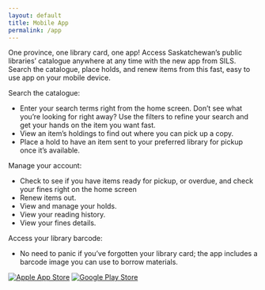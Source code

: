 ```yaml
---
layout: default
title: Mobile App
permalink: /app
---
```


One province, one library card, one app! Access Saskatchewan’s public libraries’ catalogue anywhere at any time with the new app from SILS. Search the catalogue, place holds, and renew items from this fast, easy to use app on your mobile device.

Search the catalogue:

- Enter your search terms right from the home screen. Don’t see what you’re looking for right away? Use the filters to refine your search and get your hands on the item you want fast.
- View an item’s holdings to find out where you can pick up a copy.
- Place a hold to have an item sent to your preferred library for pickup once it’s available.

Manage your account:

- Check to see if you have items ready for pickup, or overdue, and check your fines right on the home screen
- Renew items out.
- View and manage your holds.
- View your reading history.
- View your fines details.

Access your library barcode:

- No need to panic if you’ve forgotten your library card; the app includes a barcode image you can use to borrow materials.

[![Apple App Store](image "Get it on the Apple App Store")](https://itunes.apple.com/ca/app/sils/id1295204397?mt=8)
[![Google Play Store](image "Get it on the Google Play Store")](https://play.google.com/store/apps/details?id=ca.sasklibraries.sils.silsandroid&hl=en)
